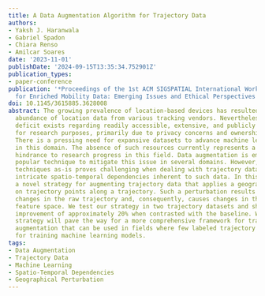 ```yaml
---
title: A Data Augmentation Algorithm for Trajectory Data
authors:
- Yaksh J. Haranwala
- Gabriel Spadon
- Chiara Renso
- Amilcar Soares
date: '2023-11-01'
publishDate: '2024-09-15T13:35:34.752901Z'
publication_types:
- paper-conference
publication: '*Proceedings of the 1st ACM SIGSPATIAL International Workshop on Methods
  for Enriched Mobility Data: Emerging Issues and Ethical Perspectives 2023*'
doi: 10.1145/3615885.3628008
abstract: The growing prevalence of location-based devices has resulted in a significant
  abundance of location data from various tracking vendors. Nevertheless, a noticeable
  deficit exists regarding readily accessible, extensive, and publicly available datasets
  for research purposes, primarily due to privacy concerns and ownership constraints.
  There is a pressing need for expansive datasets to advance machine learning techniques
  in this domain. The absence of such resources currently represents a substantial
  hindrance to research progress in this field. Data augmentation is emerging as a
  popular technique to mitigate this issue in several domains. However, applying state-of-the-art
  techniques as-is proves challenging when dealing with trajectory data due to the
  intricate spatio-temporal dependencies inherent to such data. In this work, we propose
  a novel strategy for augmenting trajectory data that applies a geographical perturbation
  on trajectory points along a trajectory. Such a perturbation results in controlled
  changes in the raw trajectory and, consequently, causes changes in the trajectory
  feature space. We test our strategy in two trajectory datasets and show a performance
  improvement of approximately 20% when contrasted with the baseline. We believe this
  strategy will pave the way for a more comprehensive framework for trajectory data
  augmentation that can be used in fields where few labeled trajectory data are available
  for training machine learning models.
tags:
- Data Augmentation
- Trajectory Data
- Machine Learning
- Spatio-Temporal Dependencies
- Geographical Perturbation
---
```

